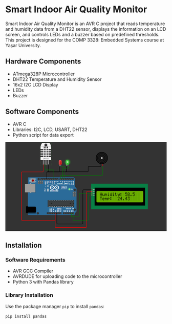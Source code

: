 # Smart Indoor Air Quality Monitor

Smart Indoor Air Quality Monitor is an AVR C project that reads temperature and humidity data from a DHT22 sensor, displays the information on an LCD screen, and controls LEDs and a buzzer based on predefined thresholds. This project is designed for the COMP 3328: Embedded Systems course at Yaşar University.

## Hardware Components
- ATmega328P Microcontroller
- DHT22 Temperature and Humidity Sensor
- 16x2 I2C LCD Display
- LEDs
- Buzzer

## Software Components
- AVR C
- Libraries: I2C, LCD, USART, DHT22
- Python script for data export

![Project Image](https://github.com/Biromedic/Air-Monitoring-System/blob/main/projectDiagram.png)
## Installation

### Software Requirements
- AVR GCC Compiler
- AVRDUDE for uploading code to the microcontroller
- Python 3 with Pandas library

### Library Installation
Use the package manager `pip` to install `pandas`:

```sh
pip install pandas
```
